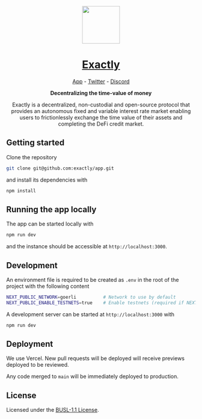 <p align="center">
  <a href="https://app.exact.ly">
    <picture>
      <source media="(prefers-color-scheme: dark)" srcset="https://app.exact.ly/img/isologo-white.svg">
      <img src="https://app.exact.ly/img/isologo.svg" width="100">
    </picture>
    <h1 align="center">Exactly</h1>
  </a>
</p>
<p align="center">
<a href="https://app.exact.ly">App</a> - <a href="https://twitter.com/ExactlyProtocol">Twitter</a> - <a href="https://exact.ly/discord">Discord</a>
</p>
<p align="center">
  <strong>
     Decentralizing the time-value of money
  </strong>
</p>
<p align="center">
Exactly is a decentralized, non-custodial and open-source protocol that provides an autonomous fixed and variable interest rate market enabling users to frictionlessly exchange the time value of their assets and completing the DeFi credit market.
</p>

## Getting started

Clone the repository

```bash
git clone git@github.com:exactly/app.git
```

and install its dependencies with

```bash
npm install
```

## Running the app locally

The app can be started locally with

```bash
npm run dev
```

and the instance should be accessible at `http://localhost:3000`.

## Development

An environment file is required to be created as `.env` in the root of the project with the following content

```bash
NEXT_PUBLIC_NETWORK=goerli  		# Network to use by default
NEXT_PUBLIC_ENABLE_TESTNETS=true	# Enable testnets (required if NEXT_PUBLIC_NETWORK is a tesnet)
```

A development server can be started at `http://localhost:3000` with

```bash
npm run dev
```

## Deployment

We use Vercel. New pull requests will be deployed will receive previews deployed to be reviewed.

Any code merged to `main` will be immediately deployed to production.

## License

Licensed under the [BUSL-1.1 License](./LICENSE).

